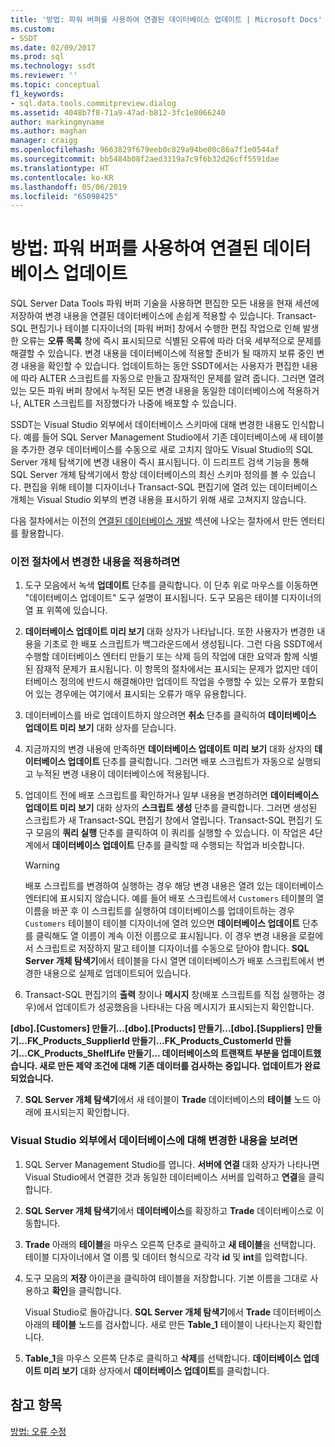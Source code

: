 ```yaml
---
title: '방법: 파워 버퍼를 사용하여 연결된 데이터베이스 업데이트 | Microsoft Docs'
ms.custom:
- SSDT
ms.date: 02/09/2017
ms.prod: sql
ms.technology: ssdt
ms.reviewer: ''
ms.topic: conceptual
f1_keywords:
- sql.data.tools.commitpreview.dialog
ms.assetid: 4048b7f8-71a9-47ad-b812-3fc1e8066240
author: markingmyname
ms.author: maghan
manager: craigg
ms.openlocfilehash: 9663829f679eeb0c829a94be00c86a7f1e0544af
ms.sourcegitcommit: bb5484b08f2aed3319a7c9f6b32d26cff5591dae
ms.translationtype: HT
ms.contentlocale: ko-KR
ms.lasthandoff: 05/06/2019
ms.locfileid: "65098425"
---
```

# <a name="how-to-update-a-connected-database-with-power-buffer"></a>방법: 파워 버퍼를 사용하여 연결된 데이터베이스 업데이트
SQL Server Data Tools 파워 버퍼 기술을 사용하면 편집한 모든 내용을 현재 세션에 저장하여 변경 내용을 연결된 데이터베이스에 손쉽게 적용할 수 있습니다. Transact\-SQL 편집기나 테이블 디자이너의 [파워 버퍼] 창에서 수행한 편집 작업으로 인해 발생한 오류는 **오류 목록** 창에 즉시 표시되므로 식별된 오류에 따라 더욱 세부적으로 문제를 해결할 수 있습니다. 변경 내용을 데이터베이스에 적용할 준비가 될 때까지 보류 중인 변경 내용을 확인할 수 있습니다. 업데이트하는 동안 SSDT에서는 사용자가 편집한 내용에 따라 ALTER 스크립트를 자동으로 만들고 잠재적인 문제를 알려 줍니다. 그러면 열려 있는 모든 파워 버퍼 창에서 누적된 모든 변경 내용을 동일한 데이터베이스에 적용하거나, ALTER 스크립트를 저장했다가 나중에 배포할 수 있습니다.  
  
SSDT는 Visual Studio 외부에서 데이터베이스 스키마에 대해 변경한 내용도 인식합니다. 예를 들어 SQL Server Management Studio에서 기존 데이터베이스에 새 테이블을 추가한 경우 데이터베이스를 수동으로 새로 고치지 않아도 Visual Studio의 SQL Server 개체 탐색기에 변경 내용이 즉시 표시됩니다. 이 드리프트 검색 기능을 통해 SQL Server 개체 탐색기에서 항상 데이터베이스의 최신 스키마 정의를 볼 수 있습니다. 편집을 위해 테이블 디자이너나 Transact\-SQL 편집기에 열려 있는 데이터베이스 개체는 Visual Studio 외부의 변경 내용을 표시하기 위해 새로 고쳐지지 않습니다.  
  
다음 절차에서는 이전의 [연결된 데이터베이스 개발](../ssdt/connected-database-development.md) 섹션에 나오는 절차에서 만든 엔터티를 활용합니다.  
  
### <a name="to-apply-the-changes-made-in-the-previous-procedures"></a>이전 절차에서 변경한 내용을 적용하려면  
  
1.  도구 모음에서 녹색 **업데이트** 단추를 클릭합니다. 이 단추 위로 마우스를 이동하면 "데이터베이스 업데이트" 도구 설명이 표시됩니다. 도구 모음은 테이블 디자이너의 열 표 위쪽에 있습니다.  
  
2.  **데이터베이스 업데이트 미리 보기** 대화 상자가 나타납니다. 또한 사용자가 변경한 내용을 기초로 한 배포 스크립트가 백그라운드에서 생성됩니다. 그런 다음 SSDT에서 수행할 데이터베이스 엔터티 만들기 또는 삭제 등의 작업에 대한 요약과 함께 식별된 잠재적 문제가 표시됩니다. 이 항목의 절차에서는 표시되는 문제가 없지만 데이터베이스 정의에 반드시 해결해야만 업데이트 작업을 수행할 수 있는 오류가 포함되어 있는 경우에는 여기에서 표시되는 오류가 매우 유용합니다.  
  
3.  데이터베이스를 바로 업데이트하지 않으려면 **취소** 단추를 클릭하여 **데이터베이스 업데이트 미리 보기** 대화 상자를 닫습니다.  
  
4.  지금까지의 변경 내용에 만족하면 **데이터베이스 업데이트 미리 보기** 대화 상자의 **데이터베이스 업데이트** 단추를 클릭합니다. 그러면 배포 스크립트가 자동으로 실행되고 누적된 변경 내용이 데이터베이스에 적용됩니다.  
  
5.  업데이트 전에 배포 스크립트를 확인하거나 일부 내용을 변경하려면 **데이터베이스 업데이트 미리 보기** 대화 상자의 **스크립트 생성** 단추를 클릭합니다. 그러면 생성된 스크립트가 새 Transact\-SQL 편집기 창에서 열립니다. Transact\-SQL 편집기 도구 모음의 **쿼리 실행** 단추를 클릭하여 이 쿼리를 실행할 수 있습니다. 이 작업은 4단계에서 **데이터베이스 업데이트** 단추를 클릭할 때 수행되는 작업과 비슷합니다.  
  
    > [!WARNING]  
    > 배포 스크립트를 변경하여 실행하는 경우 해당 변경 내용은 열려 있는 데이터베이스 엔터티에 표시되지 않습니다. 예를 들어 배포 스크립트에서 `Customers` 테이블의 열 이름을 바꾼 후 이 스크립트를 실행하여 데이터베이스를 업데이트하는 경우 `Customers` 테이블이 테이블 디자이너에 열려 있으면 **데이터베이스 업데이트** 단추를 클릭해도 열 이름이 계속 이전 이름으로 표시됩니다. 이 경우 변경 내용을 로컬에서 스크립트로 저장하지 말고 테이블 디자이너를 수동으로 닫아야 합니다. **SQL Server 개체 탐색기**에서 테이블을 다시 열면 데이터베이스가 배포 스크립트에서 변경한 내용으로 실제로 업데이트되어 있습니다.  
  
6.  Transact\-SQL 편집기의 **출력** 창이나 **메시지** 창(배포 스크립트를 직접 실행하는 경우)에서 업데이트가 성공했음을 나타내는 다음 메시지가 표시되는지 확인합니다.  
  
**[dbo].[Customers] 만들기...[dbo].[Products] 만들기...[dbo].[Suppliers] 만들기...FK_Products_SupplierId 만들기...FK_Products_CustomerId 만들기...CK_Products_ShelfLife 만들기... 데이터베이스의 트랜잭트 부분을 업데이트했습니다. 새로 만든 제약 조건에 대해 기존 데이터를 검사하는 중입니다. 업데이트가 완료되었습니다.**  
  
7.  **SQL Server 개체 탐색기**에서 새 테이블이 **Trade** 데이터베이스의 **테이블** 노드 아래에 표시되는지 확인합니다.  
  
### <a name="to-view-changes-made-to-a-database-outside-visual-studio"></a>Visual Studio 외부에서 데이터베이스에 대해 변경한 내용을 보려면  
  
1.  SQL Server Management Studio를 엽니다. **서버에 연결** 대화 상자가 나타나면 Visual Studio에서 연결한 것과 동일한 데이터베이스 서버를 입력하고 **연결**을 클릭합니다.  
  
2.  **SQL Server 개체 탐색기**에서 **데이터베이스**를 확장하고 **Trade** 데이터베이스로 이동합니다.  
  
3.  **Trade** 아래의 **테이블**을 마우스 오른쪽 단추로 클릭하고 **새 테이블**을 선택합니다. 테이블 디자이너에서 열 이름 및 데이터 형식으로 각각 **id** 및 **int**를 입력합니다.  
  
4.  도구 모음의 **저장** 아이콘을 클릭하여 테이블을 저장합니다. 기본 이름을 그대로 사용하고 **확인**을 클릭합니다.  
  
    Visual Studio로 돌아갑니다. **SQL Server 개체 탐색기**에서 **Trade** 데이터베이스 아래의 **테이블** 노드를 검사합니다. 새로 만든 **Table_1** 테이블이 나타나는지 확인합니다.  
  
5.  **Table_1**을 마우스 오른쪽 단추로 클릭하고 **삭제**를 선택합니다. **데이터베이스 업데이트 미리 보기** 대화 상자에서 **데이터베이스 업데이트**를 클릭합니다.  
  
## <a name="see-also"></a>참고 항목  
[방법: 오류 수정](../ssdt/how-to-fix-errors.md)  
  

